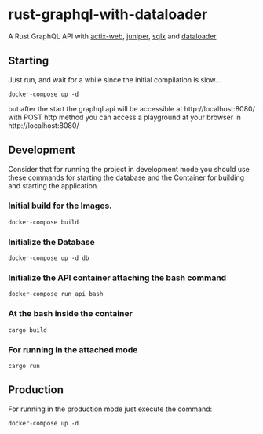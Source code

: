# rust-graphql-with-dataloader

A Rust GraphQL API with [actix-web](https://github.com/actix/actix-web), [juniper](https://github.com/graphql-rust/juniper), [sqlx](https://crates.io/crates/sqlx) and [dataloader](https://github.com/cksac/dataloader-rs)

## Starting
Just run, and wait for a while since the initial compilation is slow...
```
docker-compose up -d 
```

but after the start the graphql api will be accessible at http://localhost:8080/ with POST http method
you can access a playground at your browser in http://localhost:8080/

## Development

Consider that for running the project in development mode you should use these commands 
for starting the database and the Container for building and starting the application.
### Initial build for the Images.
```
docker-compose build
```
### Initialize the Database
```
docker-compose up -d db
```
### Initialize the API container attaching the bash command
```
docker-compose run api bash
```
### At the bash inside the container
```
cargo build
```
### For running in the attached mode
```
cargo run
```

## Production 

For running in the production mode just execute the command:
```
docker-compose up -d 
```